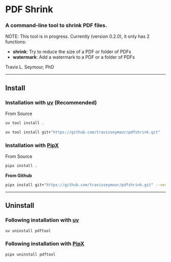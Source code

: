# PDF Shrink

### A command-line tool to shrink PDF files.

NOTE: This tool is in progress. Currently (version 0.2.0), it only has 2 functions:

- **shrink**: Try to reduce the size of a PDF or folder of PDFs
- **watermark**: Add a watermark to a PDF or a folder of PDFs

Travis L. Seymour, PhD

---

## Install


### Installation with [uv](https://docs.astral.sh/uv/) (Recommended)

From Source

```bash
uv tool install .
```

```bash
uv tool install git+"https://github.com/travisseymour/pdfshrink.git"
```

### Installation with [PipX](https://pipx.pypa.io/stable/)

From Source

```bash
pipx install .
```

**From Github**

```bash
pipx install git+"https://github.com/travisseymour/pdfshrink.git" --verbose
```

---

## Uninstall

### Following installation with [uv](https://docs.astral.sh/uv/)

```bash
uv uninstall pdftool
```

### Following installation with [PipX](https://pipx.pypa.io/stable/)

```bash
pipx uninstall pdftool
```
